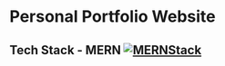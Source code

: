 # Personal Portfolio Website
## Tech Stack - MERN [![MERNStack](https://skills.thijs.gg/icons?i=mongodb,react,nodejs)](https://skills.thijs.gg)
